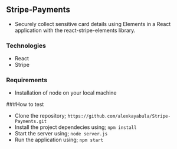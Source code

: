 ## Stripe-Payments
- Securely collect sensitive card details using Elements in a React application with the react-stripe-elements library.

### Technologies
- React
- Stripe

### Requirements
- Installation of node on your local machine

###How to test

- Clone the repository; `https://github.com/alexkayabula/Stripe-Payments.git`
- Install the project dependecies using; `npm install`
- Start the server using; `node server.js`
- Run the application using; `npm start`






